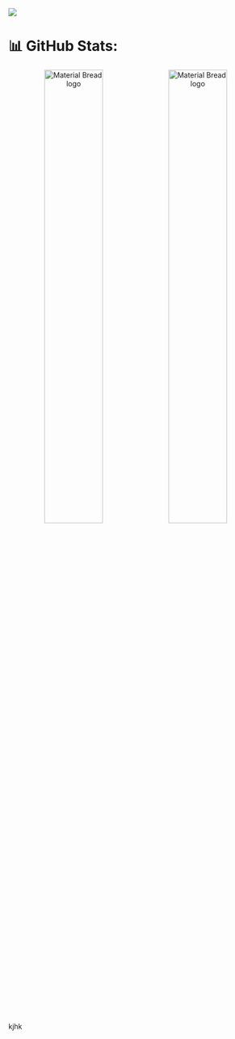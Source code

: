 ![](https://i.ibb.co/5WfTvGT/Purple-Modern-Digital-Marketing-Banner.jpg)


# 📊 GitHub Stats:

   

<p align="center" display='flex'>
    <img width='48%'  src="http://github-profile-summary-cards.vercel.app/api/cards/repos-per-language?username=Kader517777&theme=nord_bright&exclude={exclude}" alt="Material Bread logo">
    <img width='48%'  src="http://github-profile-summary-cards.vercel.app/api/cards/most-commit-language?username=Kader517777&theme=nord_bright&exclude={exclude}" alt="Material Bread logo">
</p>



<!-- Proudly created with GPRM ( https://gprm.itsvg.in ) -->
kjhk

